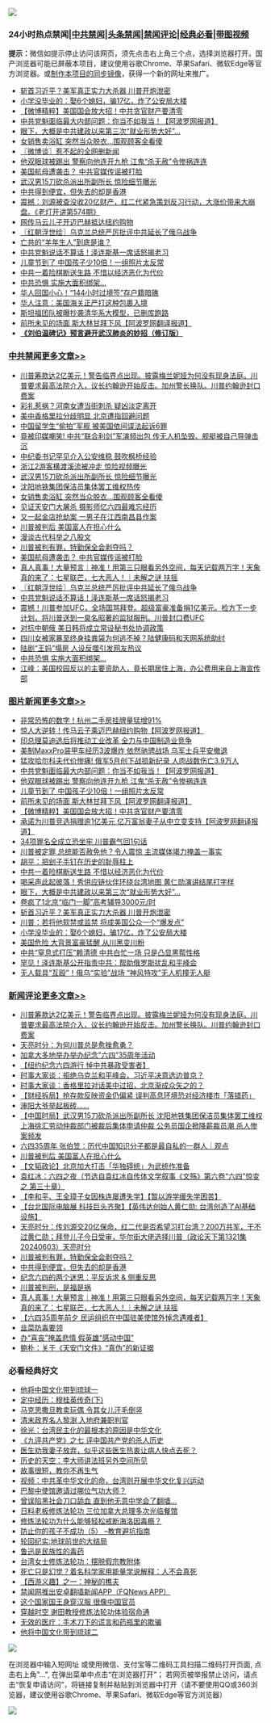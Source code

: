 ![](https://raw.githubusercontent.com/jsvpn/jsproxy/dev/64photo/fqnews-qr.jpg)

<div id="tt">
<h3>24小时热点禁闻|<a href="#%E4%B8%AD%E5%85%B1%E7%A6%81%E9%97%BB%E6%9B%B4%E5%A4%9A%E6%96%87%E7%AB%A0">中共禁闻</a>|<a href="#%E5%9B%BE%E7%89%87%E6%96%B0%E9%97%BB%E6%9B%B4%E5%A4%9A%E6%96%87%E7%AB%A0">头条禁闻</a>|<a href="#%E6%96%B0%E9%97%BB%E8%AF%84%E8%AE%BA%E6%9B%B4%E5%A4%9A%E6%96%87%E7%AB%A0">禁闻评论|<a href="#%E5%BF%85%E7%9C%8B%E7%BB%8F%E5%85%B8%E5%A5%BD%E6%96%87">经典必看</a>|<a href="https://2654106.xyz/3" target="_blank">带图视频</a></h3>
<div><b>提示：</b>微信如提示停止访问该网页，须先点击右上角三个点，选择浏览器打开。国产浏览器可能已屏蔽本项目，建议使用谷歌Chrome、苹果Safari、微软Edge等官方浏览器。或<a href="%E5%88%B6%E4%BD%9Cgit%E7%A6%81%E9%97%BB%E9%95%9C%E5%83%8F.md">制作本项目的同步镜像</a>，获得一个新的网址来推广。</div>
<ul>

<li><a href="/topimagenews/20240603/2044887.md">斩首习近平？美军真正实力大杀器 川普开炮泄密</a></li>
<li><a href="/topimagenews/20240603/2044869.md">小学没毕业的：娶6个媳妇，骗17亿，炸了公安局大楼</a></li>
<li><a href="/topimagenews/20240603/2044955.md">【微博精粹】美国国会放大招！中共贪官财产要清零</a></li>
<li><a href="/topimagenews/20240603/2045082.md">中共党魁面临最大内部问题：你当不如我当！【阿波罗网报道】</a></li>
<li><a href="/topimagenews/20240603/2044889.md">眼下，大概是中共建政以来第三次“就业形势大好”…</a></li>
<li><a href="/cbnews/20240603/2045149.md">女销售卖浴缸 突然当众脱衣…围观顾客全看傻</a></li>
<li><a href="/ssgc/20240603/2044882.md">〖微博谈〗惹不起的全网删新闻</a></li>
<li><a href="/topimagenews/20240603/2044963.md">他双眼球被踢出 警察向他连开九枪 江鬼“杀无赦”令惨祸连连</a></li>
<li><a href="/cbnews/20240603/2044964.md">美国航母遭袭击？ 中共官媒传谣被打脸</a></li>
<li><a href="/cbnews/20240603/2045151.md">武汉男15刀砍杀派出所副所长 惊险细节曝光</a></li>
<li><a href="/comments/20240603/2045035.md">中共得到便宜，但失去的却是香港</a></li>
<li><a href="/sohnews/20240603/2045049.md">震撼：刘源被查没收20亿财产，红二代紧急策划反习行动，大涨价带来大崩盘。《老灯开讲第574期》</a></li>
<li><a href="/baitai/20240603/2045061.md">网传马云儿子开迈巴赫抵达纽约购物</a></li>
<li><a href="/cbnews/20240603/2044952.md">〖红朝浮世绘〗乌克兰总统严厉批评中共延长了俄乌战争</a></li>
<li><a href="/sohnews/20240603/2045125.md">亡共的“羊年生人”到底是谁？</a></li>
<li><a href="/cbnews/20240603/2044928.md">中共党魁说话不算话！泽连斯基一席话怒揭老习</a></li>
<li><a href="/topimagenews/20240603/2044962.md">儿童节到了 中国孩子少10倍！一组照片太反常</a></li>
<li><a href="/topimagenews/20240603/2044926.md">中共一着险棋断送生路 不惜以经济恶化为代价</a></li>
<li><a href="/cbnews/20240603/2044871.md">中共恐惧 实施大面积绑架…</a></li>
<li><a href="/cnnews/20240603/2044896.md">华人回国小心！“144小时过境签”存户籍暗礁</a></li>
<li><a href="/cnnews/20240603/2045018.md">华人注意：美国海关正严打这种包裹入境</a></li>
<li><a href="/itnews/20240603/2045099.md">斯坦福团队被曝抄袭清华系大模型，已删库跑路</a></li>
<li><a href="/topimagenews/20240603/2044957.md">前所未见的场面 斯大林甘拜下风【阿波罗网翻译报道】</a></li>
<li><b><a href="/comments/20200207/1272816.md" target="_blank">《刘伯温碑记》预言避开武汉肺炎的妙招（修订版）</a></b></li>
</ul>
</div>

<div class="catlist">
<h3><a href="/cbnews/" target="_blank">中共禁闻</a><span><a href="/cbnews/" target="_blank" rel="nofollow">更多文章>></a></span></h3>
<ul>
<li><a href="/comments/20240604/2045328.md" target="_blank">川普筹款达2亿美元！警告临界点出现。披露梅兰妮娅为何没有现身法庭。川普要求最高法院介入，议长约翰逊开始反击。加州警长换队。川普约翰逊封口费案</a></li>
<li><a href="/cbnews/20240604/2045318.md" target="_blank">彩礼惹祸？河南女遭当街刺杀 疑凶淡定离开</a></li>
<li><a href="/cbnews/20240604/2045304.md" target="_blank">美中香格里拉分歧明显 北京遭指回避问题</a></li>
<li><a href="/cbnews/20240603/2045155.md" target="_blank">中国留学生“偷拍”军舰 被美国依间谍法起诉6罪</a></li>
<li><a href="/cbnews/20240603/2045154.md" target="_blank">竟被印媒嘲笑! 中共“联合利剑”军演频出包 传无人机坠毁、舰艇被自己导弹击沉</a></li>
<li><a href="/cbnews/20240603/2045153.md" target="_blank">中纪委书记罕见介入公安维稳 鼓吹枫桥经验</a></li>
<li><a href="/cbnews/20240603/2045152.md" target="_blank">浙江2游客横渡溪流被冲走 惊险视频曝光</a></li>
<li><a href="/cbnews/20240603/2045151.md" target="_blank">武汉男15刀砍杀派出所副所长 惊险细节曝光</a></li>
<li><a href="/cbnews/20240603/2045150.md" target="_blank">沈阳地铁集团保洁员集体罢工维权热传</a></li>
<li><a href="/cbnews/20240603/2045149.md" target="_blank">女销售卖浴缸 突然当众脱衣…围观顾客全看傻</a></li>
<li><a href="/cbnews/20240603/2045148.md" target="_blank">见证天安门大屠杀 摄影师忆六四最难忘经历</a></li>
<li><a href="/cbnews/20240603/2045147.md" target="_blank">又一起金店抢劫案 一男子在江西南昌县作案</a></li>
<li><a href="/comments/20240603/2045132.md" target="_blank">川普被判后 美国富人在担心什么</a></li>
<li><a href="/cbnews/20240603/2045072.md" target="_blank">漫谈古代科举之八股文</a></li>
<li><a href="/comments/20240603/2045051.md" target="_blank">川普被判有罪，特勤保全会剥夺吗？</a></li>
<li><a href="/cbnews/20240603/2044964.md" target="_blank">美国航母遭袭击？ 中共官媒传谣被打脸</a></li>
<li><a href="/comments/20240603/2044956.md" target="_blank">真人真事！大量预言｜神准！用第三只眼看另外空间，每天记载两万字！天象真的来了：七星联芒，七大恶人！｜未解之谜 扶摇</a></li>
<li><a href="/cbnews/20240603/2044952.md" target="_blank">〖红朝浮世绘〗乌克兰总统严厉批评中共延长了俄乌战争</a></li>
<li><a href="/cbnews/20240603/2044928.md" target="_blank">中共党魁说话不算话！泽连斯基一席话怒揭老习</a></li>
<li><a href="/comments/20240603/2044921.md" target="_blank">震撼！川普参加UFC，全场国骂拜登。超级富豪准备捐1亿美元。检方下一步计划，将川普送到一臭名昭著的监狱服刑。川普封口费UFC</a></li>
<li><a href="/cbnews/20240603/2044916.md" target="_blank">对抗中朝俄 美日韩将成立常设秘书处协调政策</a></li>
<li><a href="/cbnews/20240603/2044915.md" target="_blank">四川女被家暴至终身挂粪袋为何逃不掉？陆健康码和天网系统助纣</a></li>
<li><a href="/cbnews/20240603/2044872.md" target="_blank">陆剧“王妈”塌房 人设反噬引发网友热议</a></li>
<li><a href="/cbnews/20240603/2044871.md" target="_blank">中共恐惧 实施大面积绑架…</a></li>
<li><a href="/cbnews/20240603/2044856.md" target="_blank">江峰：美国校园反以的主要资助人，竟长期居住上海，办公费用来自上海宣传部</a></li>

</ul>
</div>
<div class="catlist">
<h3><a href="/topimagenews/" target="_blank">图片新闻</a><span><a href="/topimagenews/" target="_blank" rel="nofollow">更多文章>></a></span></h3>
<ul>
<li><a href="/topimagenews/20240604/2045317.md" target="_blank">非常恐怖的数字！杭州二手房挂牌量猛增91%</a></li>
<li><a href="/topimagenews/20240604/2045316.md" target="_blank">惊人大逆转！传马云子乘迈巴赫纽约购物【阿波罗网报道】</a></li>
<li><a href="/topimagenews/20240603/2045146.md" target="_blank">印总理莫迪选后将推动工业改革 全力与中国制造业竞争</a></li>
<li><a href="/topimagenews/20240603/2045128.md" target="_blank">美制MaxxPro装甲车经历3波爆炸 依然驰骋战场 乌军士兵平安撤退</a></li>
<li><a href="/topimagenews/20240603/2045127.md" target="_blank">猛攻哈尔科夫代价惨痛! 俄军5月创下战损新纪录 人肉战数伤亡3.9万人</a></li>
<li><a href="/topimagenews/20240603/2045082.md" target="_blank">中共党魁面临最大内部问题：你当不如我当！【阿波罗网报道】</a></li>
<li><a href="/topimagenews/20240603/2044963.md" target="_blank">他双眼球被踢出 警察向他连开九枪 江鬼“杀无赦”令惨祸连连</a></li>
<li><a href="/topimagenews/20240603/2044962.md" target="_blank">儿童节到了 中国孩子少10倍！一组照片太反常</a></li>
<li><a href="/topimagenews/20240603/2044957.md" target="_blank">前所未见的场面 斯大林甘拜下风【阿波罗网翻译报道】</a></li>
<li><a href="/topimagenews/20240603/2044955.md" target="_blank">【微博精粹】美国国会放大招！中共贪官财产要清零</a></li>
<li><a href="/topimagenews/20240603/2044944.md" target="_blank">承诺为川普竞选捐赠逾1亿美元 亿万富翁妻子从中立变支持【阿波罗网翻译报道】</a></li>
<li><a href="/topimagenews/20240603/2044943.md" target="_blank">34项罪名全成立恐坐牢 川普霸气回1句话</a></li>
<li><a href="/topimagenews/20240603/2044942.md" target="_blank">川普被定罪 总统能否赦免他？令人震惊 主流媒体竭力掩盖一事实</a></li>
<li><a href="/topimagenews/20240603/2044927.md" target="_blank">胡平：把刽子手钉在历史的耻辱柱上</a></li>
<li><a href="/topimagenews/20240603/2044926.md" target="_blank">中共一着险棋断送生路 不惜以经济恶化为代价</a></li>
<li><a href="/topimagenews/20240603/2044914.md" target="_blank">喝采声此起彼落！秀供应链伙伴环绕台湾地图 黄仁勋演讲结尾打字样</a></li>
<li><a href="/topimagenews/20240603/2044889.md" target="_blank">眼下，大概是中共建政以来第三次“就业形势大好”…</a></li>
<li><a href="/topimagenews/20240603/2044888.md" target="_blank">卷疯了1北京“临门一脚”高考辅导3000元/时</a></li>
<li><a href="/topimagenews/20240603/2044887.md" target="_blank">斩首习近平？美军真正实力大杀器 川普开炮泄密</a></li>
<li><a href="/topimagenews/20240603/2044886.md" target="_blank">川普：若将他软禁或监禁 将成美国公众一个“爆发点”</a></li>
<li><a href="/topimagenews/20240603/2044869.md" target="_blank">小学没毕业的：娶6个媳妇，骗17亿，炸了公安局大楼</a></li>
<li><a href="/topimagenews/20240603/2044857.md" target="_blank">美国危险 大背景富豪猛醒 从川黑变川粉</a></li>
<li><a href="/topimagenews/20240602/2044765.md" target="_blank">中共“窒息式打压”赖清德 中共白忙一场 只是凸显黑帮性格</a></li>
<li><a href="/topimagenews/20240602/2044764.md" target="_blank">罕见！泽连斯基公开指责中共：帮助俄罗斯扰乱和平峰会</a></li>
<li><a href="/topimagenews/20240602/2044731.md" target="_blank">无人载具“互殴”！俄乌“实验”战场 “神风特攻”无人机撞无人艇</a></li>

</ul>
</div>
<div class="catlist">
<h3><a href="/comments/" target="_blank">新闻评论</a><span><a href="/comments/" target="_blank" rel="nofollow">更多文章>></a></span></h3>
<ul>
<li><a href="/comments/20240604/2045328.md" target="_blank">川普筹款达2亿美元！警告临界点出现。披露梅兰妮娅为何没有现身法庭。川普要求最高法院介入，议长约翰逊开始反击。加州警长换队。川普约翰逊封口费案</a></li>
<li><a href="/comments/20240604/2045284.md" target="_blank">天亮时分：为何川普总是愈挫愈勇？</a></li>
<li><a href="/comments/20240604/2045253.md" target="_blank">加拿大多地举办举办纪念&#8221;六四&#8221;35周年活动</a></li>
<li><a href="/comments/20240604/2045250.md" target="_blank">【纽约纪念六四游行 悼中共暴政受害者】</a></li>
<li><a href="/comments/20240603/2045200.md" target="_blank">时事大家谈：拒绝乌克兰和平峰会，习近平决意选边普京？</a></li>
<li><a href="/comments/20240603/2045199.md" target="_blank">时事大家谈：香格里拉对话美中过招，北京渐成众矢之的？</a></li>
<li><a href="/comments/20240603/2045197.md" target="_blank">【财经拆局】抢存款反映资金仍偏紧 误判高息环境恐对经济楼市「落错药」</a></li>
<li><a href="/comments/20240603/2045185.md" target="_blank">渖阳大爷举起板砖……</a></li>
<li><a href="/comments/20240603/2045171.md" target="_blank">【中国时局】武汉男15刀砍杀派出所副所长 沈阳地铁集团保洁员集体罢工维权 上海徐汇劳动仲裁部门被裁后集体申请仲裁 公务员国企掀降薪裁员潮 杀人惨案频发</a></li>
<li><a href="/comments/20240603/2045141.md" target="_blank">六四35周年 张伯笠：历代中国知识分子都是最自私的一群人｜观点</a></li>
<li><a href="/comments/20240603/2045132.md" target="_blank">川普被判后 美国富人在担心什么</a></li>
<li><a href="/comments/20240603/2045131.md" target="_blank">【文韬政论】北京加大打击「华独碍统」为武统作准备</a></li>
<li><a href="/comments/20240603/2045105.md" target="_blank">袁红冰：六四之夜（节选自袁红冰自传体文学叙事《文殇》第六卷“六四”惊变 之 第三十章）</a></li>
<li><a href="/comments/20240603/2045092.md" target="_blank">【李和平、王全璋子女因株连屡遭失学】【暂以游学缓失学困苦】</a></li>
<li><a href="/comments/20240603/2045068.md" target="_blank">【台北国际电脑展 科技巨头齐聚】【英伟达创始人黄仁勋: 台湾创造了AI基础设施】</a></li>
<li><a href="/comments/20240603/2045053.md" target="_blank">天亮时分：传刘源交20亿保命，红二代是否希望习打台湾？200万共军，干不过黄仁勋；拜登儿子今日受审，华尔街大佬选择川普（政论天下第1321集 20240603）天亮时分</a></li>
<li><a href="/comments/20240603/2045051.md" target="_blank">川普被判有罪，特勤保全会剥夺吗？</a></li>
<li><a href="/comments/20240603/2045035.md" target="_blank">中共得到便宜，但失去的却是香港</a></li>
<li><a href="/comments/20240603/2044988.md" target="_blank">纪念六四的两个迷思：平反诉求 &#038; 侧重反思</a></li>
<li><a href="/comments/20240603/2044972.md" target="_blank">川普被判刑，是福是祸</a></li>
<li><a href="/comments/20240603/2044956.md" target="_blank">真人真事！大量预言｜神准！用第三只眼看另外空间，每天记载两万字！天象真的来了：七星联芒，七大恶人！｜未解之谜 扶摇</a></li>
<li><a href="/comments/20240603/2044954.md" target="_blank">【六四35周年前夕 民运组织在中国驻美使馆外悼念遇难者】</a></li>
<li><a href="/comments/20240603/2044935.md" target="_blank">韭菜防毒要领</a></li>
<li><a href="/comments/20240603/2044934.md" target="_blank">办“喜丧”掩盖悲情 假英雄“感动中国”</a></li>
<li><a href="/comments/20240603/2044933.md" target="_blank">鲍朴：关于《天安门文件》“真伪”的新证据</a></li>

</ul>
</div>

<div class="catlist">
<h3>必看经典好文</h3>
<ul>
<li><a href="/bannedvideo/20220425/1724098.md" target="_blank">他将中国文化带到琉球一</a></li>
<li><a href="/tculture/xiulian/20151108/468739.md" target="_blank">定中经历：穆桂英传奇(下)</a></li>
<li><a href="/lifebaike/20180921/1001202.md" target="_blank">马克思撒旦教卖玩偶 令其女儿汗毛倒竖</a></li>
<li><a href="/ccpdope/20220508/1730036.md" target="_blank">清末政界名人黎澍 入地府兼职判官</a></li>
<li><a href="/cbnews/20220205/1688152.md" target="_blank">徐光：台湾民主化的最根本的原因是中华文化</a></li>
<li><a href="/bookonline/20131116/201048.md" target="_blank">《九评共产党》之七 评中国共产党的杀人历史</a></li>
<li><a href="/comments/20240418/2026391.md" target="_blank">医生劝我妻子放弃，似乎这些医生热衷让病人快点去死？</a></li>
<li><a href="/tculture/20121025/73064.md" target="_blank">历史的天空：李大师讲法班另外空间所见</a></li>
<li><a href="/funmedia/20210802/1598610.md" target="_blank">故事很短，教你不再生气</a></li>
<li><a href="/comments/20220119/1681422.md" target="_blank">视频：中共革中华文化的命，台湾则开展中华文化复兴运动</a></li>
<li><a href="/comments/20210728/1595695.md" target="_blank">巴黎中使馆邀请过哪位气功大师？</a></li>
<li><a href="/topimagenews/20200928/1404412.md" target="_blank">曾误陷黑社会刀口舔血 直到他无意中学会了翻墙&#8230;</a></li>
<li><a href="/comments/20200531/1337359.md" target="_blank">日料老板修炼法轮功 三位加拿大总理多次光临餐馆</a></li>
<li><a href="/cbnews/20220601/1740227.md" target="_blank">修炼法轮功为什么能够轻松戒断海洛因毒瘾？</a></li>
<li><a href="/comments/20230920/1936271.md" target="_blank">防止你的孩子不成功（5） &#8211;教育避坑指南</a></li>
<li><a href="/comments/20200920/582873.md" target="_blank">轮回纪实:地球前世的大结局</a></li>
<li><a href="/lishi/20130311/666695.md" target="_blank">鲁迅是民族性的毒药</a></li>
<li><a href="/cbnews/20200610/1342772.md" target="_blank">台湾女士修炼法轮功：摆脱假宗教附体</a></li>
<li><a href="/comments/20200704/1355375.md" target="_blank">死亡只是幻觉？着名科学家用能量学说解释：人不会真死</a></li>
<li><a href="/comments/20210210/1484775.md" target="_blank">【西游义趣】之一：神秘的樵夫</a></li>
<li><a href="/comments/20200503/1322531.md" target="_blank">禁闻网推出安卓翻墙新闻APP（FQNews APP）</a></li>
<li><a href="/bannedvideo/20220606/1742248.md" target="_blank">这个国家国王身穿汉服 很像中国官员</a></li>
<li><a href="/comments/20200511/1322384.md" target="_blank">穿越时空 谢田教授修炼法轮功体验宿命通</a></li>
<li><a href="/sohnews/20160119/493472.md" target="_blank">无效的医疗：手术刀下的谎言和药瓶里的欺骗</a></li>
<li><a href="/bannedvideo/20220502/1727317.md" target="_blank">他将中国文化带到琉球二</a></li>

</ul>
</div>

![](https://raw.githubusercontent.com/jsvpn/jsproxy/dev/64photo/fqnews-qr.jpg)

在浏览器中输入短网址 或使用微信、支付宝等二维码工具扫描二维码打开页面, 点击右上角"...", 在弹出菜单中点击“在浏览器打开”； 若网页被举报禁止访问，请点击“恢复申请访问”，将链接复制并粘贴到浏览器中打开（请不要使用QQ或360浏览器，建议使用谷歌Chrome、苹果Safari、微软Edge等官方浏览器）

![](https://raw.githubusercontent.com/jsvpn/jsproxy/dev/64photo/wx.jpg)